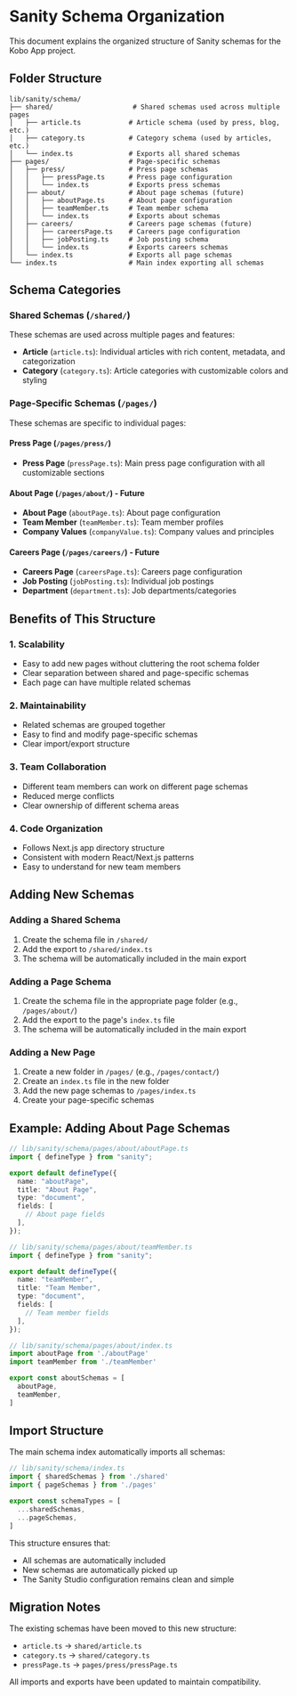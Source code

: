 # Sanity Schema Organization

This document explains the organized structure of Sanity schemas for the Kobo App project.

## Folder Structure

```
lib/sanity/schema/
├── shared/                    # Shared schemas used across multiple pages
│   ├── article.ts            # Article schema (used by press, blog, etc.)
│   ├── category.ts           # Category schema (used by articles, etc.)
│   └── index.ts              # Exports all shared schemas
├── pages/                    # Page-specific schemas
│   ├── press/                # Press page schemas
│   │   ├── pressPage.ts      # Press page configuration
│   │   └── index.ts          # Exports press schemas
│   ├── about/                # About page schemas (future)
│   │   ├── aboutPage.ts      # About page configuration
│   │   ├── teamMember.ts     # Team member schema
│   │   └── index.ts          # Exports about schemas
│   ├── careers/              # Careers page schemas (future)
│   │   ├── careersPage.ts    # Careers page configuration
│   │   ├── jobPosting.ts     # Job posting schema
│   │   └── index.ts          # Exports careers schemas
│   └── index.ts              # Exports all page schemas
└── index.ts                  # Main index exporting all schemas
```

## Schema Categories

### Shared Schemas (`/shared/`)

These schemas are used across multiple pages and features:

- **Article** (`article.ts`): Individual articles with rich content, metadata, and categorization
- **Category** (`category.ts`): Article categories with customizable colors and styling

### Page-Specific Schemas (`/pages/`)

These schemas are specific to individual pages:

#### Press Page (`/pages/press/`)
- **Press Page** (`pressPage.ts`): Main press page configuration with all customizable sections

#### About Page (`/pages/about/`) - Future
- **About Page** (`aboutPage.ts`): About page configuration
- **Team Member** (`teamMember.ts`): Team member profiles
- **Company Values** (`companyValue.ts`): Company values and principles

#### Careers Page (`/pages/careers/`) - Future
- **Careers Page** (`careersPage.ts`): Careers page configuration
- **Job Posting** (`jobPosting.ts`): Individual job postings
- **Department** (`department.ts`): Job departments/categories

## Benefits of This Structure

### 1. **Scalability**
- Easy to add new pages without cluttering the root schema folder
- Clear separation between shared and page-specific schemas
- Each page can have multiple related schemas

### 2. **Maintainability**
- Related schemas are grouped together
- Easy to find and modify page-specific schemas
- Clear import/export structure

### 3. **Team Collaboration**
- Different team members can work on different page schemas
- Reduced merge conflicts
- Clear ownership of different schema areas

### 4. **Code Organization**
- Follows Next.js app directory structure
- Consistent with modern React/Next.js patterns
- Easy to understand for new team members

## Adding New Schemas

### Adding a Shared Schema

1. Create the schema file in `/shared/`
2. Add the export to `/shared/index.ts`
3. The schema will be automatically included in the main export

### Adding a Page Schema

1. Create the schema file in the appropriate page folder (e.g., `/pages/about/`)
2. Add the export to the page's `index.ts` file
3. The schema will be automatically included in the main export

### Adding a New Page

1. Create a new folder in `/pages/` (e.g., `/pages/contact/`)
2. Create an `index.ts` file in the new folder
3. Add the new page schemas to `/pages/index.ts`
4. Create your page-specific schemas

## Example: Adding About Page Schemas

```typescript
// lib/sanity/schema/pages/about/aboutPage.ts
import { defineType } from "sanity";

export default defineType({
  name: "aboutPage",
  title: "About Page",
  type: "document",
  fields: [
    // About page fields
  ],
});

// lib/sanity/schema/pages/about/teamMember.ts
import { defineType } from "sanity";

export default defineType({
  name: "teamMember",
  title: "Team Member",
  type: "document",
  fields: [
    // Team member fields
  ],
});

// lib/sanity/schema/pages/about/index.ts
import aboutPage from './aboutPage'
import teamMember from './teamMember'

export const aboutSchemas = [
  aboutPage,
  teamMember,
]
```

## Import Structure

The main schema index automatically imports all schemas:

```typescript
// lib/sanity/schema/index.ts
import { sharedSchemas } from './shared'
import { pageSchemas } from './pages'

export const schemaTypes = [
  ...sharedSchemas,
  ...pageSchemas,
]
```

This structure ensures that:
- All schemas are automatically included
- New schemas are automatically picked up
- The Sanity Studio configuration remains clean and simple

## Migration Notes

The existing schemas have been moved to this new structure:
- `article.ts` → `shared/article.ts`
- `category.ts` → `shared/category.ts`
- `pressPage.ts` → `pages/press/pressPage.ts`

All imports and exports have been updated to maintain compatibility.

